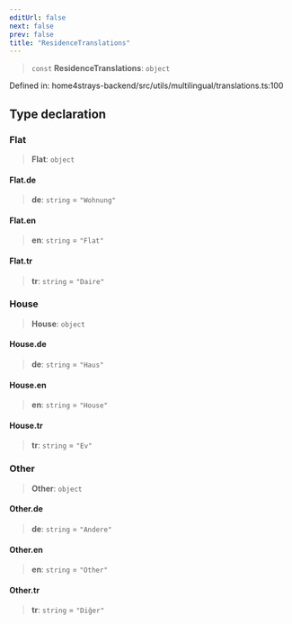 ```yaml
---
editUrl: false
next: false
prev: false
title: "ResidenceTranslations"
---
```


> `const` **ResidenceTranslations**: `object`

Defined in: home4strays-backend/src/utils/multilingual/translations.ts:100

## Type declaration

### Flat

> **Flat**: `object`

#### Flat.de

> **de**: `string` = `"Wohnung"`

#### Flat.en

> **en**: `string` = `"Flat"`

#### Flat.tr

> **tr**: `string` = `"Daire"`

### House

> **House**: `object`

#### House.de

> **de**: `string` = `"Haus"`

#### House.en

> **en**: `string` = `"House"`

#### House.tr

> **tr**: `string` = `"Ev"`

### Other

> **Other**: `object`

#### Other.de

> **de**: `string` = `"Andere"`

#### Other.en

> **en**: `string` = `"Other"`

#### Other.tr

> **tr**: `string` = `"Diğer"`
